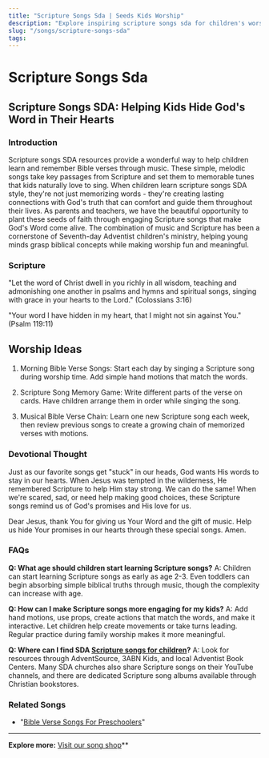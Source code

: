 ```yaml
---
title: "Scripture Songs Sda | Seeds Kids Worship"
description: "Explore inspiring scripture songs sda for children's worship and faith development. Biblical music resources for families and ministry."
slug: "/songs/scripture-songs-sda"
tags:
---
```


# Scripture Songs Sda

## Scripture Songs SDA: Helping Kids Hide God's Word in Their Hearts

### Introduction
Scripture songs SDA resources provide a wonderful way to help children learn and remember Bible verses through music. These simple, melodic songs take key passages from Scripture and set them to memorable tunes that kids naturally love to sing. When children learn scripture songs SDA style, they're not just memorizing words - they're creating lasting connections with God's truth that can comfort and guide them throughout their lives. As parents and teachers, we have the beautiful opportunity to plant these seeds of faith through engaging Scripture songs that make God's Word come alive. The combination of music and Scripture has been a cornerstone of Seventh-day Adventist children's ministry, helping young minds grasp biblical concepts while making worship fun and meaningful.

### Scripture
"Let the word of Christ dwell in you richly in all wisdom, teaching and admonishing one another in psalms and hymns and spiritual songs, singing with grace in your hearts to the Lord." (Colossians 3:16)

"Your word I have hidden in my heart, that I might not sin against You." (Psalm 119:11)

## Worship Ideas
1. Morning Bible Verse Songs: Start each day by singing a Scripture song during worship time. Add simple hand motions that match the words.

2. Scripture Song Memory Game: Write different parts of the verse on cards. Have children arrange them in order while singing the song.

3. Musical Bible Verse Chain: Learn one new Scripture song each week, then review previous songs to create a growing chain of memorized verses with motions.

### Devotional Thought
Just as our favorite songs get "stuck" in our heads, God wants His words to stay in our hearts. When Jesus was tempted in the wilderness, He remembered Scripture to help Him stay strong. We can do the same! When we're scared, sad, or need help making good choices, these Scripture songs remind us of God's promises and His love for us.

Dear Jesus, thank You for giving us Your Word and the gift of music. Help us hide Your promises in our hearts through these special songs. Amen.

### FAQs
**Q: What age should children start learning Scripture songs?**
A: Children can start learning Scripture songs as early as age 2-3. Even toddlers can begin absorbing simple biblical truths through music, though the complexity can increase with age.

**Q: How can I make Scripture songs more engaging for my kids?**
A: Add hand motions, use props, create actions that match the words, and make it interactive. Let children help create movements or take turns leading. Regular practice during family worship makes it more meaningful.

**Q: Where can I find SDA [Scripture songs for children](/songs/scripture-songs-for-children/)?**
A: Look for resources through AdventSource, 3ABN Kids, and local Adventist Book Centers. Many SDA churches also share Scripture songs on their YouTube channels, and there are dedicated Scripture song albums available through Christian bookstores.

### Related Songs

- "[Bible Verse Songs For Preschoolers](/songs/bible-verse-songs-for-preschoolers/)"

---

**Explore more:** [Visit our song shop](https://seedskidsworship.com/shop)**

<!-- Schema Markup -->
<script type="application/ld+json">
{
  "@context": "https://schema.org",
  "@type": "MusicRecording",
  "name": "Scripture Songs Sda",
  "byArtist": {
    "@type": "MusicGroup",
    "name": "Seeds Kids Worship"
  },
  "isFamilyFriendly": true,
  "url": "https://seedskidsworship.com/songs/scripture-songs-sda/"
}
</script>